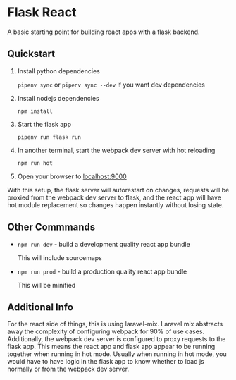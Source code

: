 Flask React
===========

A basic starting point for building react apps with a flask backend.

Quickstart
----------

1. Install python dependencies

    `pipenv sync` or `pipenv sync --dev` if you want dev dependencies

2. Install nodejs dependencies

    `npm install`

3. Start the flask app

    `pipenv run flask run`

4. In another terminal, start the webpack dev server with hot reloading

    `npm run hot`

5. Open your browser to [localhost:9000](http://localhost:9000)

With this setup, the flask server will autorestart on changes, requests
will be proxied from the webpack dev server to flask, and the react app will
have hot module replacement so changes happen instantly without losing state.

Other Commmands
---------------

- `npm run dev` - build a development quality react app bundle

    This will include sourcemaps

- `npm run prod` - build a production quality react app bundle

    This will be minified

Additional Info
---------------

For the react side of things, this is using laravel-mix. Laravel mix abstracts
away the complexity of configuring webpack for 90% of use cases.  Additionally,
the webpack dev server is configured to proxy requests to the flask app.  This
means the react app and flask app appear to be running together when running
in hot mode.  Usually when running in hot mode, you would have to have logic in
the flask app to know whether to load js normally or from the webpack dev server.
